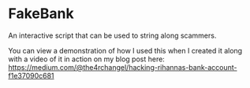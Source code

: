 # FakeBank
An interactive script that can be used to string along scammers.

You can view a demonstration of how I used this when I created it along with a video of it in action on my blog post here:
https://medium.com/@the4rchangel/hacking-rihannas-bank-account-f1e37090c681
